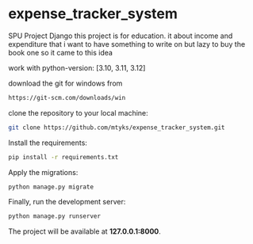# expense_tracker_system
SPU Project Django this project is for education. 
it about income and expenditure that i want to have something to write on 
but lazy to buy the book one so it came to this idea

work with python-version: [3.10, 3.11, 3.12]

download the git for windows from 

```bash
https://git-scm.com/downloads/win
 ```

clone the repository to your local machine:

```bash
git clone https://github.com/mtyks/expense_tracker_system.git
```

Install the requirements:

```bash
pip install -r requirements.txt
```

Apply the migrations:

```bash
python manage.py migrate
```

Finally, run the development server:

```bash
python manage.py runserver
```

The project will be available at **127.0.0.1:8000**.

